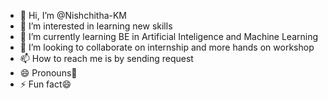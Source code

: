 - 👋 Hi, I’m @Nishchitha-KM
- 👀 I’m interested in learning new skills
- 🌱 I’m currently learning BE in Artificial Inteligence and Machine Learning
- 💞️ I’m looking to collaborate on internship and more hands on workshop
- 📫 How to reach me is by sending request
- 😄 Pronouns🙂
- ⚡ Fun fact😄

<!---
Nishchitha-KM/Nishchitha-KM is a ✨ special ✨ repository because its `README.md` (this file) appears on your GitHub profile.
You can click the Preview link to take a look at your changes.
--->
